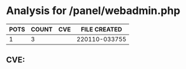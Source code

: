 # Analysis for /panel/webadmin.php
| POTS | COUNT | CVE | FILE CREATED |
|---|---|---|---|
| 1 | 3 | | 220110-033755 |

## CVE: 